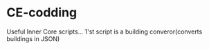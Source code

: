 # CE-codding
Useful Inner Core scripts...
1'st script is a building converor(converts buildings in JSON)
